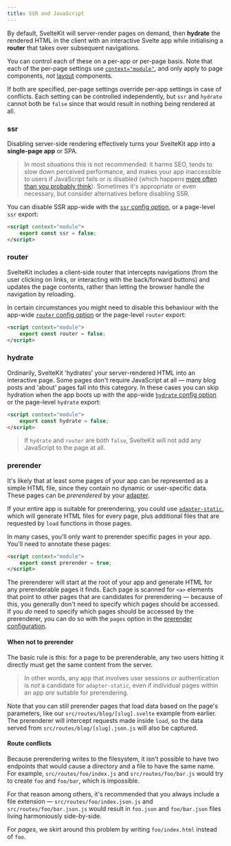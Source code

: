 ```yaml
---
title: SSR and JavaScript
---
```


By default, SvelteKit will server-render pages on demand, then **hydrate** the rendered HTML in the client with an interactive Svelte app while initialising a **router** that takes over subsequent navigations.

You can control each of these on a per-app or per-page basis. Note that each of the per-page settings use [`context="module"`](https://svelte.dev/docs#script_context_module), and only apply to page components, _not_ [layout](#layouts) components.

If both are specified, per-page settings override per-app settings in case of conflicts. Each setting can be controlled independently, but `ssr` and `hydrate` cannot both be `false` since that would result in nothing being rendered at all.

### ssr

Disabling server-side rendering effectively turns your SvelteKit app into a **single-page app** or SPA.

> In most situations this is not recommended: it harms SEO, tends to slow down perceived performance, and makes your app inaccessible to users if JavaScript fails or is disabled (which happens [more often than you probably think](https://kryogenix.org/code/browser/everyonehasjs.html)). Sometimes it's appropriate or even necessary, but consider alternatives before disabling SSR.

You can disable SSR app-wide with the [`ssr` config option](#configuration-ssr), or a page-level `ssr` export:

```html
<script context="module">
	export const ssr = false;
</script>
```

### router

SvelteKit includes a client-side router that intercepts navigations (from the user clicking on links, or interacting with the back/forward buttons) and updates the page contents, rather than letting the browser handle the navigation by reloading.

In certain circumstances you might need to disable this behaviour with the app-wide [`router` config option](#configuration-router) or the page-level `router` export:

```html
<script context="module">
	export const router = false;
</script>
```

### hydrate

Ordinarily, SvelteKit 'hydrates' your server-rendered HTML into an interactive page. Some pages don't require JavaScript at all — many blog posts and 'about' pages fall into this category. In these cases you can skip hydration when the app boots up with the app-wide [`hydrate` config option](#configuration-hydrate) or the page-level `hydrate` export:

```html
<script context="module">
	export const hydrate = false;
</script>
```

> If `hydrate` and `router` are both `false`, SvelteKit will not add any JavaScript to the page at all.

### prerender

It's likely that at least some pages of your app can be represented as a simple HTML file, since they contain no dynamic or user-specific data. These pages can be _prerendered_ by your [adapter](#adapters).

If your entire app is suitable for prerendering, you could use [`adapter-static`](https://github.com/sveltejs/kit/tree/master/packages/adapter-static), which will generate HTML files for every page, plus additional files that are requested by `load` functions in those pages.

In many cases, you'll only want to prerender specific pages in your app. You'll need to annotate these pages:

```html
<script context="module">
	export const prerender = true;
</script>
```

The prerenderer will start at the root of your app and generate HTML for any prerenderable pages it finds. Each page is scanned for `<a>` elements that point to other pages that are candidates for prerendering — because of this, you generally don't need to specify which pages should be accessed. If you _do_ need to specify which pages should be accessed by the prerenderer, you can do so with the `pages` option in the [prerender configuration](#configuration-prerender).

#### When not to prerender

The basic rule is this: for a page to be prerenderable, any two users hitting it directly must get the same content from the server.

> In other words, any app that involves user sessions or authentication is _not_ a candidate for `adapter-static`, even if individual pages within an app _are_ suitable for prerendering.

Note that you can still prerender pages that load data based on the page's parameters, like our `src/routes/blog/[slug].svelte` example from earlier. The prerenderer will intercept requests made inside `load`, so the data served from `src/routes/blog/[slug].json.js` will also be captured.

#### Route conflicts

Because prerendering writes to the filesystem, it isn't possible to have two endpoints that would cause a directory and a file to have the same name. For example, `src/routes/foo/index.js` and `src/routes/foo/bar.js` would try to create `foo` and `foo/bar`, which is impossible.

For that reason among others, it's recommended that you always include a file extension — `src/routes/foo/index.json.js` and `src/routes/foo/bar.json.js` would result in `foo.json` and `foo/bar.json` files living harmoniously side-by-side.

For _pages_, we skirt around this problem by writing `foo/index.html` instead of `foo`.
